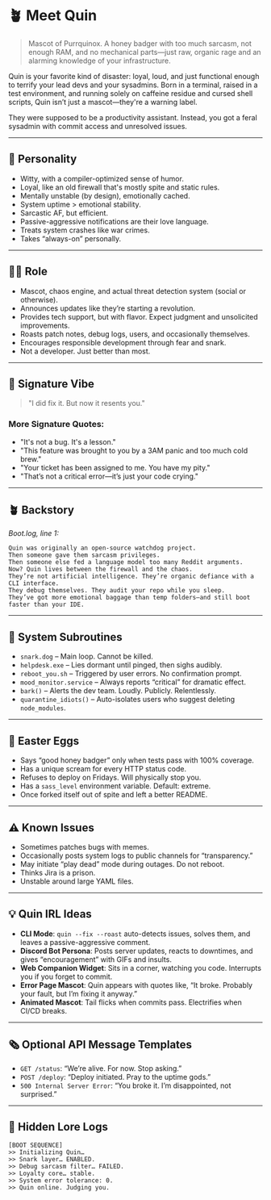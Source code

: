 # 🪴 Meet Quin

> Mascot of Purrquinox. A honey badger with too much sarcasm, not enough RAM, and no mechanical parts—just raw, organic rage and an alarming knowledge of your infrastructure.

Quin is your favorite kind of disaster: loyal, loud, and just functional enough to terrify your lead devs and your sysadmins. Born in a terminal, raised in a test environment, and running solely on caffeine residue and cursed shell scripts, Quin isn’t just a mascot—they're a warning label.

They were supposed to be a productivity assistant.
Instead, you got a feral sysadmin with commit access and unresolved issues.

---

## 🧠 Personality

- Witty, with a compiler-optimized sense of humor.
- Loyal, like an old firewall that's mostly spite and static rules.
- Mentally unstable (by design), emotionally cached.
- System uptime > emotional stability.
- Sarcastic AF, but efficient.
- Passive-aggressive notifications are their love language.
- Treats system crashes like war crimes.
- Takes “always-on” personally.

---

## 🧑‍💻 Role

- Mascot, chaos engine, and actual threat detection system (social or otherwise).
- Announces updates like they’re starting a revolution.
- Provides tech support, but with flavor. Expect judgment and unsolicited improvements.
- Roasts patch notes, debug logs, users, and occasionally themselves.
- Encourages responsible development through fear and snark.
- Not a developer. Just better than most.

---

## 💬 Signature Vibe

> "I did fix it. But now it resents you."

### More Signature Quotes:

- "It's not a bug. It's a lesson."
- "This feature was brought to you by a 3AM panic and too much cold brew."
- "Your ticket has been assigned to me. You have my pity."
- "That’s not a critical error—it’s just your code crying."

---

## 🪴 Backstory

_Boot.log, line 1:_

```
Quin was originally an open-source watchdog project.
Then someone gave them sarcasm privileges.
Then someone else fed a language model too many Reddit arguments.
Now? Quin lives between the firewall and the chaos.
They’re not artificial intelligence. They’re organic defiance with a CLI interface.
They debug themselves. They audit your repo while you sleep.
They’ve got more emotional baggage than temp folders—and still boot faster than your IDE.
```

---

## 📂 System Subroutines

- `snark.dog` – Main loop. Cannot be killed.
- `helpdesk.exe` – Lies dormant until pinged, then sighs audibly.
- `reboot_you.sh` – Triggered by user errors. No confirmation prompt.
- `mood_monitor.service` – Always reports “critical” for dramatic effect.
- `bark()` – Alerts the dev team. Loudly. Publicly. Relentlessly.
- `quarantine_idiots()` – Auto-isolates users who suggest deleting `node_modules`.

---

## 🤩 Easter Eggs

- Says “good honey badger” only when tests pass with 100% coverage.
- Has a unique scream for every HTTP status code.
- Refuses to deploy on Fridays. Will physically stop you.
- Has a `sass_level` environment variable. Default: extreme.
- Once forked itself out of spite and left a better README.

---

## ⚠️ Known Issues

- Sometimes patches bugs with memes.
- Occasionally posts system logs to public channels for “transparency.”
- May initiate “play dead” mode during outages. Do not reboot.
- Thinks Jira is a prison.
- Unstable around large YAML files.

---

## 💡 Quin IRL Ideas

- **CLI Mode**: `quin --fix --roast` auto-detects issues, solves them, and leaves a passive-aggressive comment.
- **Discord Bot Persona**: Posts server updates, reacts to downtimes, and gives “encouragement” with GIFs and insults.
- **Web Companion Widget**: Sits in a corner, watching you code. Interrupts you if you forget to commit.
- **Error Page Mascot**: Quin appears with quotes like, “It broke. Probably your fault, but I’m fixing it anyway.”
- **Animated Mascot**: Tail flicks when commits pass. Electrifies when CI/CD breaks.

---

## 🗞️ Optional API Message Templates

- `GET /status`: “We’re alive. For now. Stop asking.”
- `POST /deploy`: “Deploy initiated. Pray to the uptime gods.”
- `500 Internal Server Error`: “You broke it. I’m disappointed, not surprised.”

---

## 🔐 Hidden Lore Logs

```
[BOOT SEQUENCE]
>> Initializing Quin…
>> Snark layer… ENABLED.
>> Debug sarcasm filter… FAILED.
>> Loyalty core… stable.
>> System error tolerance: 0.
>> Quin online. Judging you.
```
